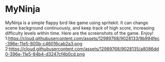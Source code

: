# MyNinja
MyNinja is a simple flappy bird like game using spritekit. 
It can change scene background continuously, and keep track of high score, increasing difficulty levels within time. 
Here are the screenshots of the game. Enjoy!
1:https://cloud.githubusercontent.com/assets/12989768/9028133/9b994fec-396e-11e5-800b-c46016cab2a3.png  
2:https://cloud.githubusercontent.com/assets/12989768/9028135/a8086dd0-396e-11e5-84b4-d3247cf4b0cd.png
